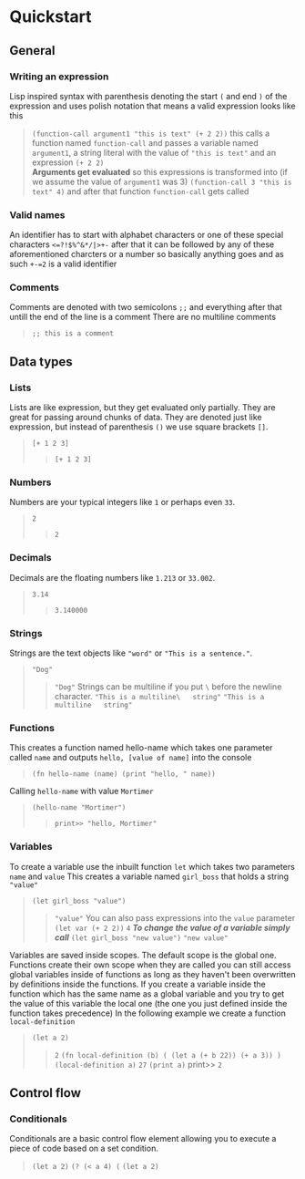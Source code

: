 # Quickstart

## General

### Writing an expression
Lisp inspired syntax with parenthesis denoting the start `(` and end `)` of the expression
and uses polish notation
that means a valid expression looks like this
> `(function-call argument1 "this is text" (+ 2 2))`
this calls a function named `function-call` and passes a variable named `argument1`, a string literal with the value of `"this is text"` and an expression `(+ 2 2)`  
**Arguments get evaluated** so this expressions is transformed into (if we assume the value of `argument1` was 3)
> `(function-call 3 "this is text" 4)`
and after that function `function-call` gets called



### Valid names

An identifier has to start with alphabet characters or one of these special characters `<=?!$%^&*/|>+-` after that it can be followed by any of these aforementioned charcters or a number so basically anything goes and as such `+-=2` is a valid identifier


### Comments

Comments are denoted with two semicolons `;;` and everything after that untill the end of the line is a comment
There are no multiline comments
> ` ;; this is a comment `


## Data types

### Lists

Lists are like expression, but they get evaluated only partially. They are great for passing around chunks of data. They are denoted just like expression, but instead of parenthesis `()` we use square brackets `[]`.
> `[+ 1 2 3]`
>> `[+ 1 2 3]`


### Numbers

Numbers are your typical integers like `1` or perhaps even `33`.
> `2`
>> `2`

### Decimals

Decimals are the floating numbers like `1.213` or `33.002`.
> `3.14`
>> `3.140000`


### Strings

Strings are the text objects like `"word"` or `"This is a sentence."`.
> `"Dog"`
>> `"Dog"`
Strings can be multiline if you put `\` before the newline character.
> `"This is a multiline\  
> string"`
>> `"This is a multiline  
>>string"`


### Functions

This creates a function named hello-name which takes one parameter called `name` and outputs `hello, [value of name]` into the console
> `(fn hello-name (name) (print "hello, " name))`

Calling `hello-name` with value `Mortimer`
> `(hello-name "Mortimer")`
>> `print>> "hello, Mortimer"`



### Variables

To create a variable use the inbuilt function `let` which takes two parameters `name` and `value`
This creates a variable named `girl_boss` that holds a string `"value"`
> `(let girl_boss "value")`
>> `"value"`
You can also pass expressions into the `value` parameter
> `(let var (+ 2 2))`
>> `4`
***To change the value of a variable simply call***
> `(let girl_boss "new value")`
>> `"new value"`

Variables are saved inside scopes.
The default scope is the global one. Functions create their own scope when they are called
you can still access global variables inside of functions as long as they haven't been overwritten by definitions inside the functions.
If you create a variable inside the function which has the same name as a global variable and you try to get the value of this variable the local one (the one you just defined inside the function takes precedence)
In the following example we create a function `local-definition`
> `(let a 2)`
>> `2`
> `(fn local-definition (b) ( (let a (+ b 22)) (+ a 3)) )`  
> `(local-definition a)`
>> `27`
> `(print a)`
>> print>> `2`


## Control flow

### Conditionals

Conditionals are a basic control flow element allowing you to execute a piece of code based on a set condition.
> `(let a 2)`
> `(? (< a 4) (`
> `(let a 2)`


